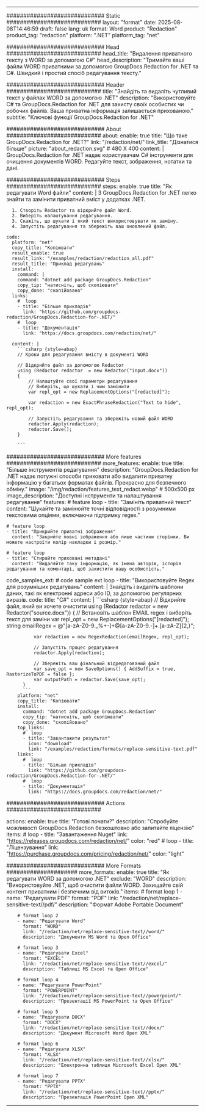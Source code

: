 
---
############################# Static ############################
layout: "format"
date:  2025-08-08T14:46:59
draft: false
lang: uk
format: Word
product: "Redaction"
product_tag: "redaction"
platform: ".NET"
platform_tag: "net"

############################# Head ############################
head_title: "Видалення приватного тексту з WORD за допомогою C#"
head_description: "Тримайте ваші файли WORD приватними за допомогою GroupDocs.Redaction for .NET та C#. Швидкий і простий спосіб редагування тексту."

############################# Header ############################
title: "Знайдіть та видаліть чутливий текст у файлах WORD за допомогою .NET" 
description: "Використовуйте C# та GroupDocs.Redaction for .NET для захисту своїх особистих чи робочих файлів. Ваша приватна інформація залишається прихованою."
subtitle: "Ключові функції GroupDocs.Redaction for .NET" 

############################# About ############################
about:
    enable: true
    title: "Що таке GroupDocs.Redaction for .NET?"
    link: "/redaction/net/"
    link_title: "Дізнатися більше"
    picture: "about_redaction.svg" # 480 X 400
    content: |
       GroupDocs.Redaction for .NET надає користувачам C# інструменти для очищення документів WORD. Редагуйте текст, зображення, нотатки та дані.

############################# Steps ############################
steps:
    enable: true
    title: "Як редагувати Word файли"
    content: |
      З GroupDocs.Redaction for .NET легко знайти та замінити приватний вміст у додатках .NET.
      
      1. Створіть Redactor та відкрийте файл Word.
      2. Виберіть налаштування редагування.
      3. Скажіть, що шукати і який текст використовувати як заміну.
      4. Запустіть редагування та збережіть ваш оновлений файл.
   
    code:
      platform: "net"
      copy_title: "Копіювати"
      result_enable: true
      result_link: "/examples/redaction/redaction_all.pdf"
      result_title: "Приклад редагувань"
      install:
        command: |
        command: "dotnet add package GroupDocs.Redaction"
        copy_tip: "натисніть, щоб скопіювати"
        copy_done: "скопійовано"
      links:
        #  loop
        - title: "Більше прикладів"
          link: "https://github.com/groupdocs-redaction/GroupDocs.Redaction-for-.NET/"
        #  loop
        - title: "Документація"
          link: "https://docs.groupdocs.com/redaction/net/"
          
      content: |
        ```csharp {style=abap}
        // Кроки для редагування вмісту в документі WORD

        // Відкрийте файл за допомогою Redactor
        using (Redactor redactor  = new Redactor("input.docx"))
        {
            // Налаштуйте свої параметри редагування
            // Виберіть, що шукати і чим замінити
            var repl_opt = new ReplacementOptions("[redacted]");
            
            var redaction = new ExactPhraseRedaction("Text to hide", repl_opt);

            // Запустіть редагування та збережіть новий файл WORD
            redactor.Apply(redaction);
            redactor.Save();
        }
        
        ```            


############################# More features ############################
more_features:
  enable: true
  title: "Більше інструментів редагування"
  description: "GroupDocs.Redaction for .NET надає потужні способи приховати або видалити приватну інформацію у багатьох форматах файлів. Прекрасно для безпечного обміну."
  image: "/img/redaction/features_text_redact.webp" # 500x500 px
  image_description: "Доступні інструменти та налаштування редагування"
  features:
    # feature loop
    - title: "Замініть приватний текст"
      content: "Шукайте та замінюйте точні відповідності з розумними текстовими опціями, включаючи підтримку regex."

    # feature loop
    - title: "Прикрийте приватні зображення"
      content: "Закрийте повні зображення або лише частини сторінки. Ви можете настроїти колір накладки і розмір."

    # feature loop
    - title: "Стирайте приховані метадані"
      content: "Видаляйте таку інформацію, як імена авторів, історія редагування та коментарі, щоб захистити вашу особистість."
      
  code_samples_ext:
    # code sample ext loop
    - title: "Використовуйте Regex для розумніших редагувань"
      content: |
        Знайдіть і видаліть шаблони даних, такі як електронні адреси або ID, за допомогою регулярних виразів.
      code:
        title: "C#"
        content: |
          ```csharp {style=abap}
          //  Відкрийте файл, який ви хочете очистити
          using (Redactor redactor  = new Redactor("source.docx"))
          {
              // Встановіть шаблон EMAIL regex і виберіть текст для заміни
              var repl_opt = new ReplacementOptions("[redacted]");
              string emailRegex = @"[a-zA-Z0-9._%+-]+@[a-zA-Z0-9.-]+\.[a-zA-Z]{2,}";

              var redaction = new RegexRedaction(emailRegex, repl_opt);

              // Запустіть процес редагування
              redactor.Apply(redaction);

              // Збережіть ваш фінальний відредагований файл
              var save_opt = new SaveOptions() { AddSuffix = true, RasterizeToPDF = false };
              var outputPath = redactor.Save(save_opt);
          }
          ```
        platform: "net"
        copy_title: "Копіювати"
        install:
          command: "dotnet add package GroupDocs.Redaction"
          copy_tip: "натисніть, щоб скопіювати"
          copy_done: "скопійовано"
        top_links:
          #  loop
          - title: "Завантажити результат"
            icon: "download"
            link: "/examples/redaction/formats/replace-sensitive-text.pdf"
        links:
          #  loop
          - title: "Більше прикладів"
            link: "https://github.com/groupdocs-redaction/GroupDocs.Redaction-for-.NET/"
          #  loop
          - title: "Документація"
            link: "https://docs.groupdocs.com/redaction/net/"


############################# Actions ############################

actions:
  enable: true
  title: "Готові почати?"
  description: "Спробуйте можливості GroupDocs.Redaction безкоштовно або запитайте ліцензію"
  items:
    #  loop
    - title: "Завантаження Nuget"
      link: "https://releases.groupdocs.com/redaction/net/"
      color: "red"
        #  loop
    - title: "Ліцензування"
      link: "https://purchase.groupdocs.com/pricing/redaction/net/"
      color: "light"


############################# More Formats #####################
more_formats:
    enable: true
    title: "Як редагувати WORD за допомогою .NET"
    exclude: "WORD"
    description: "Використовуйте .NET, щоб очистити файли WORD. Захищайте свій контент приватним і безпечним від витоків."
    items: 
        # format loop 1
        - name: "Редагувати PDF"
          format: "PDF"
          link: "/redaction/net/replace-sensitive-text//pdf/"
          description: "Формат Adobe Portable Document"

        # format loop 2
        - name: "Редагувати Word"
          format: "WORD"
          link: "/redaction/net/replace-sensitive-text//word/"
          description: "Документи MS Word та Open Office"
          
        # format loop 3
        - name: "Редагувати Excel"
          format: "EXCEL"
          link: "/redaction/net/replace-sensitive-text//excel/"
          description: "Таблиці MS Excel та Open Office"

        # format loop 4
        - name: "Редагувати PowerPoint"
          format: "POWERPOINT"
          link: "/redaction/net/replace-sensitive-text//powerpoint/"
          description: "Презентації MS PowerPoint та Open Office"

        # format loop 5
        - name: "Редагувати DOCX"
          format: "DOCX"
          link: "/redaction/net/replace-sensitive-text//docx/"
          description: "Документ Microsoft Word Open XML"
          
        # format loop 6
        - name: "Редагувати XLSX"
          format: "XLSX"
          link: "/redaction/net/replace-sensitive-text//xlsx/"
          description: "Електронна таблиця Microsoft Excel Open XML"
          
        # format loop 7
        - name: "Редагувати PPTX"
          format: "PPTX"
          link: "/redaction/net/replace-sensitive-text//pptx/"
          description: "Презентація PowerPoint Open XML"


---